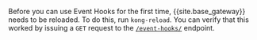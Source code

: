 Before you can use Event Hooks for the first time, {{site.base_gateway}} needs to be reloaded. To do this, run `kong-reload`.
You can verify that this worked by issuing a `GET` request to the [`/event-hooks/`](/api/gateway/admin-ee/#/operations/get-event-hooks) endpoint.